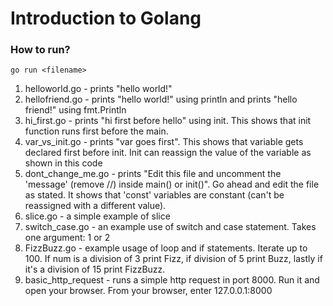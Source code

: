 # Introduction to Golang

### How to run?
```
go run <filename>
```
1. helloworld.go - prints "hello world!"
2. hellofriend.go - prints "hello world!" using println and prints "hello friend!" using fmt.Println
3. hi_first.go - prints "hi first before hello" using init. This shows that init function runs first before the main.
4. var_vs_init.go - prints "var goes first". This shows that variable gets declared first before init. Init can reassign the value of the variable as shown in this code
5. dont_change_me.go - prints "Edit this file and uncomment the 'message' (remove //) inside main() or init()". Go ahead and edit the file as stated. It shows that 'const' variables are constant (can't be reassigned with a different value).
6. slice.go - a simple example of slice
7. switch_case.go - an example use of switch and case statement. Takes one argument: 1 or 2
8. FizzBuzz.go - example usage of loop and if statements. Iterate up to 100. If num is a division of 3 print Fizz, if division of 5 print Buzz, lastly if it's a division of 15 print FizzBuzz.
9. basic_http_request - runs a simple http request in port 8000. Run it and open your browser. From your browser, enter 127.0.0.1:8000
